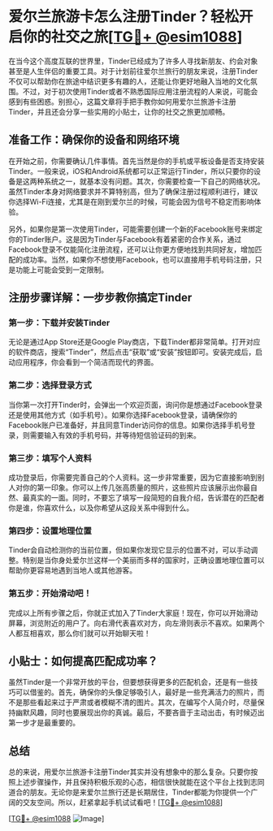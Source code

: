 # 爱尔兰旅游卡怎么注册Tinder？轻松开启你的社交之旅[[TG💪+ @esim1088](https://t.me/s/esim1088)]

在当今这个高度互联的世界里，Tinder已经成为了许多人寻找新朋友、约会对象甚至是人生伴侣的重要工具。对于计划前往爱尔兰旅行的朋友来说，注册Tinder不仅可以帮助你在旅途中结识更多有趣的人，还能让你更好地融入当地的文化氛围。不过，对于初次使用Tinder或者不熟悉国际应用注册流程的人来说，可能会感到有些困惑。别担心，这篇文章将手把手教你如何用爱尔兰旅游卡注册Tinder，并且还会分享一些实用的小贴士，让你的社交之旅更加顺畅。

## 准备工作：确保你的设备和网络环境

在开始之前，你需要确认几件事情。首先当然是你的手机或平板设备是否支持安装Tinder。一般来说，iOS和Android系统都可以正常运行Tinder，所以只要你的设备是这两种系统之一，就基本没有问题。其次，你需要检查一下自己的网络状况。虽然Tinder本身对网络要求并不算特别高，但为了确保注册过程顺利进行，建议你选择Wi-Fi连接，尤其是在刚到爱尔兰的时候，可能会因为信号不稳定而影响体验。

另外，如果你是第一次使用Tinder，可能需要创建一个新的Facebook账号来绑定你的Tinder账户。这是因为Tinder与Facebook有着紧密的合作关系，通过Facebook登录不仅能简化注册流程，还可以让你更方便地找到共同好友，增加匹配的成功率。当然，如果你不想使用Facebook，也可以直接用手机号码注册，只是功能上可能会受到一定限制。

## 注册步骤详解：一步步教你搞定Tinder

### 第一步：下载并安装Tinder

无论是通过App Store还是Google Play商店，下载Tinder都非常简单。打开对应的软件商店，搜索“Tinder”，然后点击“获取”或“安装”按钮即可。安装完成后，启动应用程序，你会看到一个简洁而现代的界面。

### 第二步：选择登录方式

当你第一次打开Tinder时，会弹出一个欢迎页面，询问你是想通过Facebook登录还是使用其他方式（如手机号）。如果你选择Facebook登录，请确保你的Facebook账户已准备好，并且同意Tinder访问你的信息。如果你选择手机号登录，则需要输入有效的手机号码，并等待短信验证码的到来。

### 第三步：填写个人资料

成功登录后，你需要完善自己的个人资料。这一步非常重要，因为它直接影响到别人对你的第一印象。你可以上传几张高质量的照片，这些照片应该展示出你最自然、最真实的一面。同时，不要忘了填写一段简短的自我介绍，告诉潜在的匹配者你是谁，你喜欢什么，以及你希望从这段关系中得到什么。

### 第四步：设置地理位置

Tinder会自动检测你的当前位置，但如果你发现它显示的位置不对，可以手动调整。特别是当你身处爱尔兰这样一个美丽而多样的国家时，正确设置地理位置可以帮助你更容易地遇到当地人或其他游客。

### 第五步：开始滑动吧！

完成以上所有步骤之后，你就正式加入了Tinder大家庭！现在，你可以开始滑动屏幕，浏览附近的用户了。向右滑代表喜欢对方，向左滑则表示不喜欢。如果两个人都互相喜欢，那么你们就可以开始聊天啦！

## 小贴士：如何提高匹配成功率？

虽然Tinder是一个非常开放的平台，但要想获得更多的匹配机会，还是有一些技巧可以借鉴的。首先，确保你的头像足够吸引人，最好是一些充满活力的照片，而不是那些看起来过于严肃或者模糊不清的图片。其次，在编写个人简介时，尽量保持幽默风趣，同时也要展现出你的真诚。最后，不要吝啬于主动出击，有时候迈出第一步才是最重要的。

## 总结

总的来说，用爱尔兰旅游卡注册Tinder其实并没有想象中的那么复杂。只要你按照上述步骤操作，并且保持积极乐观的心态，相信很快就能在这个平台上找到志同道合的朋友。无论你是来爱尔兰旅行还是长期居住，Tinder都能为你提供一个广阔的交友空间。所以，赶紧拿起手机试试看吧！[[TG💪+ @esim1088](https://t.me/s/esim1088)]

[[TG💪+ @esim1088](https://t.me/s/esim1088) ![Image](https://i.postimg.cc/4NQfJmqS/Snipaste-2025-05-13-00-14-12.png)]